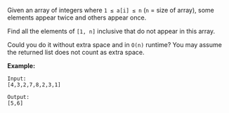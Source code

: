 Given an array of integers where `1 ≤ a[i] ≤ n` (`n` = size of array), some elements appear twice and others appear once.

Find all the elements of `[1, n]`  inclusive that do not appear in this array.

Could you do it without extra space and in `O(n)` runtime? You may assume the returned list does not count as extra space.

**Example:**

```
Input:
[4,3,2,7,8,2,3,1]
```

```
Output:
[5,6]
```